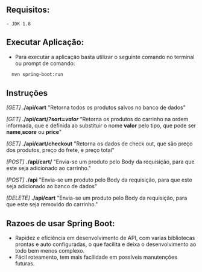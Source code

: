 ## Requisitos:
    - JDK 1.8
## Executar Aplicação:
  -  Para executar a aplicação basta utilizar o seguinte comando no terminal ou prompt de comando:
```sh
  mvn spring-boot:run
  ```
## Instruções

*[GET]*   **./api/cart**  "Retorna todos os produtos salvos no banco de dados"

*[GET]*   **./api/cart/?sort=*valor***  "Retorna os produtos do carrinho na ordem informada, que e definida ao substituir o nome **valor** pelo tipo, que pode ser **name**,**score** ou **price**"

*[GET]*   **./api/cart/checkout**  "Retorna os dados de check out, que são preço dos produtos, preço do frete, e preço total"

*[POST]*  **./api/cart/**  "Envia-se um produto pelo Body da requisição, para que este seja adicionado ao carrinho."

*[POST]*  **./api**  "Envia-se um produto pelo Body da requisição, para que este seja adicionado ao banco de dados"

*[DELETE]*   **./api/cart**  "Envia-se um produto pelo Body da requisição, para que este seja removido do carrinho."


## Razoes de usar Spring Boot:
 
 - Rapidez e eficiência em desenvolvimento de API, com varias bibliotecas prontas e auto configuradas, o que facilita e deixa o desenvolvimento ao todo bem menos complexo.
 - Fácil roteamento, tem mais facilidade em possíveis manutenções futuras.


